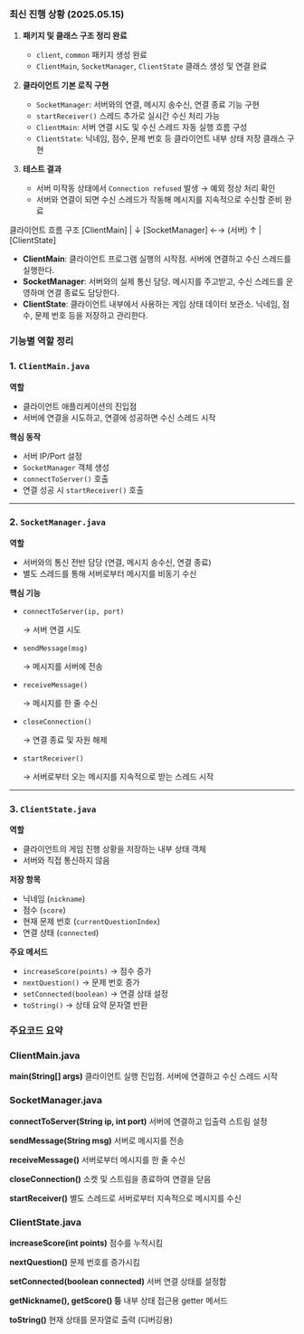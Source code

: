### 최신 진행 상황 (2025.05.15)

1. **패키지 및 클래스 구조 정리 완료**
    - `client`, `common` 패키지 생성 완료
    - `ClientMain`, `SocketManager`, `ClientState` 클래스 생성 및 연결 완료
      
2. **클라이언트 기본 로직 구현**
    - `SocketManager`: 서버와의 연결, 메시지 송수신, 연결 종료 기능 구현
    - `startReceiver()` 스레드 추가로 실시간 수신 처리 가능
    - `ClientMain`: 서버 연결 시도 및 수신 스레드 자동 실행 흐름 구성
    - `ClientState`: 닉네임, 점수, 문제 번호 등 클라이언트 내부 상태 저장 클래스 구현

3. **테스트 결과**
    - 서버 미작동 상태에서 `Connection refused` 발생 → 예외 정상 처리 확인
    - 서버와 연결이 되면 수신 스레드가 작동해 메시지를 지속적으로 수신할 준비 완료




클라이언트 흐름 구조
[ClientMain]
     |
     ↓
[SocketManager] ←→ (서버)
     ↑
     |
[ClientState]

- **ClientMain**: 클라이언트 프로그램 실행의 시작점. 서버에 연결하고 수신 스레드를 실행한다.
- **SocketManager**: 서버와의 실제 통신 담당. 메시지를 주고받고, 수신 스레드를 운영하며 연결 종료도 담당한다.
- **ClientState**: 클라이언트 내부에서 사용하는 게임 상태 데이터 보관소. 닉네임, 점수, 문제 번호 등을 저장하고 관리한다.





### **기능별 역할 정리**

### 1. `ClientMain.java`

**역할**

- 클라이언트 애플리케이션의 진입점
- 서버에 연결을 시도하고, 연결에 성공하면 수신 스레드 시작

**핵심 동작**

- 서버 IP/Port 설정
- `SocketManager` 객체 생성
- `connectToServer()` 호출
- 연결 성공 시 `startReceiver()` 호출

---

### 2. `SocketManager.java`

**역할**

- 서버와의 통신 전반 담당 (연결, 메시지 송수신, 연결 종료)
- 별도 스레드를 통해 서버로부터 메시지를 비동기 수신

**핵심 기능**

- `connectToServer(ip, port)`
    
    → 서버 연결 시도
    
- `sendMessage(msg)`
    
    → 메시지를 서버에 전송
    
- `receiveMessage()`
    
    → 메시지를 한 줄 수신
    
- `closeConnection()`
    
    → 연결 종료 및 자원 해제
    
- `startReceiver()`
    
    → 서버로부터 오는 메시지를 지속적으로 받는 스레드 시작
    

---

### 3. `ClientState.java`

**역할**

- 클라이언트의 게임 진행 상황을 저장하는 내부 상태 객체
- 서버와 직접 통신하지 않음

**저장 항목**

- 닉네임 (`nickname`)
- 점수 (`score`)
- 현재 문제 번호 (`currentQuestionIndex`)
- 연결 상태 (`connected`)

**주요 메서드**

- `increaseScore(points)` → 점수 증가
- `nextQuestion()` → 문제 번호 증가
- `setConnected(boolean)` → 연결 상태 설정
- `toString()` → 상태 요약 문자열 반환





### **주요코드 요약**

### **ClientMain.java**

**main(String[] args)**	                    클라이언트 실행 진입점. 서버에 연결하고 수신 스레드 시작


### **SocketManager.java**

**connectToServer(String ip, int port)**	  서버에 연결하고 입출력 스트림 설정

**sendMessage(String msg)**	                서버로 메시지를 전송

**receiveMessage()**	                      서버로부터 메시지를 한 줄 수신

**closeConnection()**	                      소켓 및 스트림을 종료하여 연결을 닫음

**startReceiver()**	                        별도 스레드로 서버로부터 지속적으로 메시지를 수신


### **ClientState.java**

**increaseScore(int points)**	              점수를 누적시킴

**nextQuestion()**	                        문제 번호를 증가시킴

**setConnected(boolean connected)**	        서버 연결 상태를 설정함

**getNickname(), getScore() 등**	          내부 상태 접근용 getter 메서드

**toString()**	                            현재 상태를 문자열로 출력 (디버깅용)



